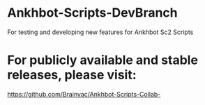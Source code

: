 # Ankhbot-Scripts-DevBranch
For testing and developing new features for Ankhbot Sc2 Scripts


# For publicly available and stable releases, please visit:
https://github.com/Brainyac/Ankhbot-Scripts-Collab-